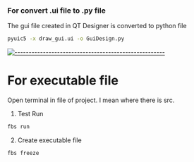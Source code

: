 ### For convert .ui file to .py file

The gui file created in QT Designer is converted to python file

```sh
pyuic5 -x draw_gui.ui -o GuiDesign.py
```
[![-----------------------------------------------------](https://raw.githubusercontent.com/andreasbm/readme/master/assets/lines/colored.png)]()

# For executable file

Open terminal in file of project. I mean where there is src.

1. Test Run
```sh
fbs run
```
2. Create executable file
```sh
fbs freeze
```
